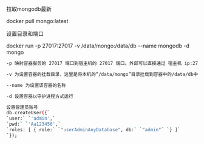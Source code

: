 拉取mongodb最新

docker pull mongo:latest

设置目录和端口

docker run -p 27017:27017 -v /data/mongo:/data/db --name mongodb -d mongo

```bash
-p 映射容器服务的 27017 端口到宿主机的 27017 端口。外部可以直接通过 宿主机 ip:27017 访问到 mongo 的服务

-v 为设置容器的挂载目录，这里是将本机的“/data/mongo”目录挂载到容器中的/data/db中，作为 mongodb 的存储目录

--name 为设置该容器的名称

-d 设置容器以守护进程方式运行
```

```bash
设置管理员账号
db.createUser({`
`user:` `'admin',`
`pwd:` `'Aa123456',`
`roles: [ { role:` `"userAdminAnyDatabase", db:` `"admin"` `} ]`
`});　
```




